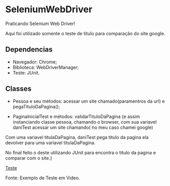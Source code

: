 # SeleniumWebDriver

Praticando Selenium Web Driver!

Aqui foi utilizado somente o teste de titulo para comparação do site google.

## Dependencias

* Navegador: Chrome;
* Biblioteca: WebDriverManager;
* Teste: JUnit.

## Classes

* Pessoa e seu métodos: acessar um site chamado(paramentros da url) e pegaTituloDaPagina();

* PaginaInicialTest e métodos: validarTituloDaPagina {e assim instanciando classe pessoa, chamando o browser, com sua variavel daniTest acessar um site chamando(
no meu caso chamei google)

 Com uma variavel titulaDaPagina, daniTest pega titulo da pagina ela devolver para uma variavel titulaDaPagina.

No final feito o deste utilizando JUnit para encontra o titulo da pagina e comparar com o site.}


[Teste](blob:https://app.clipchamp.com/737da998-c70a-41b3-a250-56db92519dd1,  "Clipchamp")
        
        

  Fonte: Exemplo de Teste em Video.
